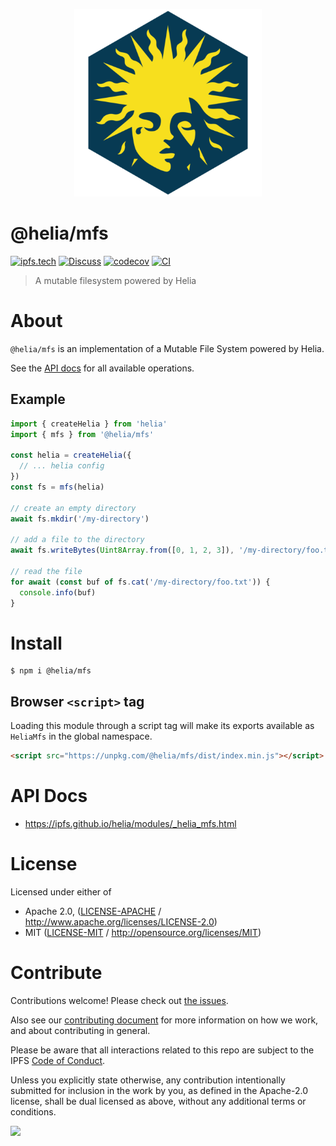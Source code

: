 <p align="center">
  <a href="https://github.com/ipfs/helia" title="Helia">
    <img src="https://raw.githubusercontent.com/ipfs/helia/main/assets/helia.png" alt="Helia logo" width="300" />
  </a>
</p>

# @helia/mfs

[![ipfs.tech](https://img.shields.io/badge/project-IPFS-blue.svg?style=flat-square)](https://ipfs.tech)
[![Discuss](https://img.shields.io/discourse/https/discuss.ipfs.tech/posts.svg?style=flat-square)](https://discuss.ipfs.tech)
[![codecov](https://img.shields.io/codecov/c/github/ipfs/helia.svg?style=flat-square)](https://codecov.io/gh/ipfs/helia)
[![CI](https://img.shields.io/github/actions/workflow/status/ipfs/helia/main.yml?branch=main\&style=flat-square)](https://github.com/ipfs/helia/actions/workflows/main.yml?query=branch%3Amain)

> A mutable filesystem powered by Helia

# About

<!--

!IMPORTANT!

Everything in this README between "# About" and "# Install" is automatically
generated and will be overwritten the next time the doc generator is run.

To make changes to this section, please update the @packageDocumentation section
of src/index.js or src/index.ts

To experiment with formatting, please run "npm run docs" from the root of this
repo and examine the changes made.

-->

`@helia/mfs` is an implementation of a Mutable File System powered by Helia.

See the [API docs](https://ipfs.github.io/helia/modules/_helia_mfs.html) for all available operations.

## Example

```typescript
import { createHelia } from 'helia'
import { mfs } from '@helia/mfs'

const helia = createHelia({
  // ... helia config
})
const fs = mfs(helia)

// create an empty directory
await fs.mkdir('/my-directory')

// add a file to the directory
await fs.writeBytes(Uint8Array.from([0, 1, 2, 3]), '/my-directory/foo.txt')

// read the file
for await (const buf of fs.cat('/my-directory/foo.txt')) {
  console.info(buf)
}
```

# Install

```console
$ npm i @helia/mfs
```

## Browser `<script>` tag

Loading this module through a script tag will make its exports available as `HeliaMfs` in the global namespace.

```html
<script src="https://unpkg.com/@helia/mfs/dist/index.min.js"></script>
```

# API Docs

- <https://ipfs.github.io/helia/modules/_helia_mfs.html>

# License

Licensed under either of

- Apache 2.0, ([LICENSE-APACHE](LICENSE-APACHE) / <http://www.apache.org/licenses/LICENSE-2.0>)
- MIT ([LICENSE-MIT](LICENSE-MIT) / <http://opensource.org/licenses/MIT>)

# Contribute

Contributions welcome! Please check out [the issues](https://github.com/ipfs/helia/issues).

Also see our [contributing document](https://github.com/ipfs/community/blob/master/CONTRIBUTING_JS.md) for more information on how we work, and about contributing in general.

Please be aware that all interactions related to this repo are subject to the IPFS [Code of Conduct](https://github.com/ipfs/community/blob/master/code-of-conduct.md).

Unless you explicitly state otherwise, any contribution intentionally submitted for inclusion in the work by you, as defined in the Apache-2.0 license, shall be dual licensed as above, without any additional terms or conditions.

[![](https://cdn.rawgit.com/jbenet/contribute-ipfs-gif/master/img/contribute.gif)](https://github.com/ipfs/community/blob/master/CONTRIBUTING.md)
